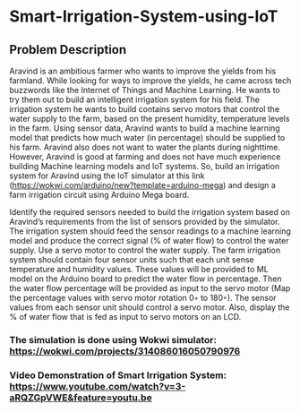 # Smart-Irrigation-System-using-IoT

## Problem Description
Aravind is an ambitious farmer who wants to improve the yields from his farmland. While looking for ways to improve the yields, he came across tech buzzwords like the Internet of Things and Machine Learning. He wants to try them out to build an intelligent irrigation system for his field. The irrigation system he wants to build contains servo motors that control the water supply to the farm, based on the present humidity, temperature levels in the farm. Using sensor data, Aravind wants to build a machine learning model that predicts how much water (in percentage) should be supplied to his farm. Aravind also does not want to water the plants during nighttime. However, Aravind is good at farming and does not have much experience building Machine learning models and IoT systems. So, build an irrigation system for Aravind using the IoT simulator at this link (https://wokwi.com/arduino/new?template=arduino-mega) and design a farm irrigation circuit using Arduino Mega board.

Identify the required sensors needed to build the irrigation system based on Aravind’s requirements from the list of sensors provided by the simulator. The irrigation system should feed the sensor readings to a machine learning model and produce the correct signal (% of water flow) to control the water supply. Use a servo motor to control the water supply. The farm irrigation system should contain four sensor units such that each unit sense temperature and humidity values. These values will be provided to ML model on the Arduino board to predict the water flow in percentage. Then the water flow percentage will be provided as input to the servo motor (Map the percentage values with servo motor rotation 0◦ to 180◦). The sensor values from each sensor unit should control a servo motor. Also, display the % of water flow that is fed as input to servo motors on an LCD.

### The simulation is done using Wokwi simulator: <https://wokwi.com/projects/314086016050790976>

### Video Demonstration of Smart Irrigation System:  <https://www.youtube.com/watch?v=3-aRQZGpVWE&feature=youtu.be>


